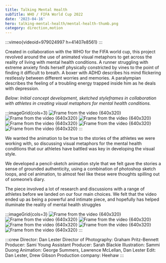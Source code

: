 ```yaml
---
title: Talking Mental Health
subTitle: WHO / FIFA World Cup 2022
date: '2023-04-16'
hero: talking-mental-health/mental-health-thumb.png
category: direction,motion
---
```


:::vimeo{videoid=979024997 h=41407e8561}
:::

Created in collaboration with the WHO for the FIFA world cup, this project revolved around the use of animated visual metaphors to get across the reality of living with mental health conditions. A runner struggling with extreme anxiety finds herself physically constricted by vines to the point of finding it difficult to breath. A boxer with ADHD describes his mind flickering restlessly between different worries and memories. A paralympian describes the feeling of a troubling energy trapped inside him as he deals with depression.

_Below: Initial concept development, sketched styleframes in collaboration with athletes in creating visual metaphors for mental health conditions._

:::imageGrid{cols=3}
![Frame from the video {640x320}](/static/images/talking-mental-health/1.jpg)
![Frame from the video {640x320}](/static/images/talking-mental-health/3.jpg)
![Frame from the video {640x320}](/static/images/talking-mental-health/2.png)
![Frame from the video {640x320}](/static/images/talking-mental-health/4.jpg)
![Frame from the video {640x320}](/static/images/talking-mental-health/5.jpg)
![Frame from the video {640x320}](/static/images/talking-mental-health/6.jpg)
:::

We wanted the animation to be true to the stories of the athletes we were working with, so discussing visual metaphors for the mental health conditions that our athletes have battled was key in developing the visual style.

We developed a pencil-sketch animation style that we felt gave the stories a sense of grounded authenticity, using a combination of photoshop sketch loops, and cel animation, to almost feel like these were thoughts spilling out of someone’s diary.

The piece involved a lot of research and discussions with a range of athletes before we landed on our four main choices. We felt that the video ended up as being a powerful and intimate piece, and hopefully has helped illuminate the reality of mental health struggles

:::imageGrid{cols=3}
![Frame from the video {640x320}](/static/images/talking-mental-health/7.png)
![Frame from the video {640x320}](/static/images/talking-mental-health/8.png)
![Frame from the video {640x320}](/static/images/talking-mental-health/9.png)
![Frame from the video {640x320}](/static/images/talking-mental-health/10.png)
![Frame from the video {640x320}](/static/images/talking-mental-health/11.png)
![Frame from the video {640x320}](/static/images/talking-mental-health/12.png)
:::

:::crew
Director: Dan Lester
Director of Photography: Graham Pritz-Bennett
Producer: Sami Young
Assistant Producer: Sarah Blackie
Illustration: Sammi Duong
Animation: George Summers, Lawrence McLellan, Dan Lester
Edit: Dan Lester, Drew Gibson
Production company: Heehaw
:::

